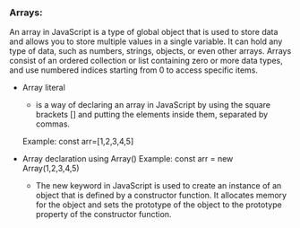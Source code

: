 ### Arrays:
An array in JavaScript is a type of global object that is used to store data and allows you to store multiple values in a single variable. It can hold any type of data, such as numbers, strings, objects, or even other arrays. Arrays consist of an ordered collection or list containing zero or more data types, and use numbered indices starting from 0 to access specific items.

- Array literal
    -  is a way of declaring an array in JavaScript by using the square brackets [] and putting the elements inside them, separated by commas.

    Example: const arr=[1,2,3,4,5]
- Array declaration using Array()
    Example:
    const arr = new Array(1,2,3,4,5)

    - The new keyword in JavaScript is used to create an instance of an object that is defined by a constructor function. It allocates memory for the object and sets the prototype of the object to the prototype property of the constructor function.